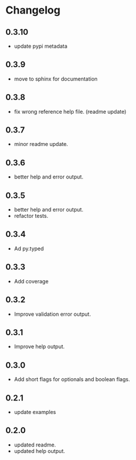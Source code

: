 # Changelog

## 0.3.10

- update pypi metadata

## 0.3.9

- move to sphinx for documentation

## 0.3.8

- fix wrong reference help file. (readme update)

## 0.3.7

- minor readme update.

## 0.3.6

- better help and error output.

## 0.3.5

- better help and error output.
- refactor tests.

## 0.3.4

- Ad py.typed

## 0.3.3

- Add coverage

## 0.3.2

- Improve validation error output.

## 0.3.1

- Improve help output.

## 0.3.0

- Add short flags for optionals and boolean flags.

## 0.2.1

- update examples

## 0.2.0

- updated readme.
- updated help output.

